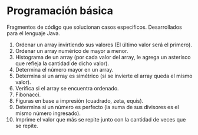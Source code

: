 # Programación básica
Fragmentos de código que solucionan casos específicos.
Desarrollados para el lenguaje Java. 

1. Ordenar un array invirtiendo sus valores (El último valor será el primero).
2. Ordenar un array numérico de mayor a menor.
3. Histograma de un array (por cada valor del array, le agrega un asterisco que refleja la cantidad de dicho valor).
4. Determina el número mayor en un array.
5. Determina si un array es simétrico (si se invierte el array queda el mismo valor).
6. Verifica si el array se encuentra ordenado.
7. Fibonacci.
8. Figuras en base a impresión (cuadrado, zeta, equis).
9. Determina si un número es perfecto (la suma de sus divisores es el mismo número ingresado).
10. Imprime el valor que más se repite junto con la cantidad de veces que se repite.